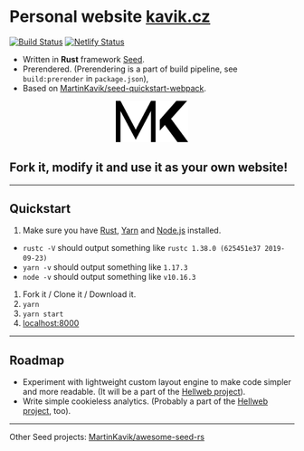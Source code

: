 # Personal website [kavik.cz](https://kavik.cz/)

[![Build Status](https://travis-ci.org/MartinKavik/kavik.cz.svg?branch=master)](https://travis-ci.org/MartinKavik/kavik.cz)
[![Netlify Status](https://api.netlify.com/api/v1/badges/19540504-c4ba-49cf-842d-62ee48bf437c/deploy-status)](https://app.netlify.com/sites/kavik/deploys)

- Written in **Rust** framework [Seed](https://github.com/David-OConnor/seed).
- Prerendered. (Prerendering is a part of build pipeline, see `build:prerender` in `package.json`),
- Based on [MartinKavik/seed-quickstart-webpack](https://github.com/MartinKavik/seed-quickstart-webpack).

<p align="center">
  <img src="/design/web/logo.svg" width="128" title="Martin Kavík logo">
</p>

## Fork it, modify it and use it as your own website!

---

## Quickstart

1. Make sure you have [Rust](https://www.rust-lang.org), [Yarn](https://yarnpkg.com) and [Node.js](https://nodejs.org) installed.
  - `rustc -V` should output something like `rustc 1.38.0 (625451e37 2019-09-23)`
  - `yarn -v` should output something like `1.17.3`
  - `node -v` should output something like `v10.16.3`
1. Fork it / Clone it / Download it.
1. `yarn`
1. `yarn start`
1. [localhost:8000](http://localhost:8000)

---

## Roadmap

- Experiment with lightweight custom layout engine to make code simpler and more readable. (It will be a part of the [Hellweb project](https://github.com/MartinKavik/hellweb-pain)).
- Write simple cookieless analytics. (Probably a part of the [Hellweb project](https://github.com/MartinKavik/hellweb-pain), too).

---

Other Seed projects: [MartinKavik/awesome-seed-rs](https://github.com/MartinKavik/awesome-seed-rs)
